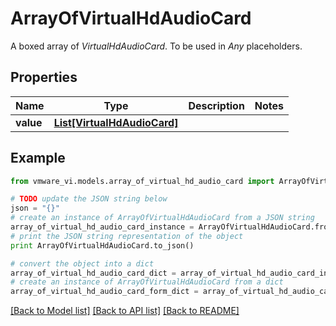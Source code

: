 # ArrayOfVirtualHdAudioCard

A boxed array of *VirtualHdAudioCard*. To be used in *Any* placeholders. 

## Properties
Name | Type | Description | Notes
------------ | ------------- | ------------- | -------------
**value** | [**List[VirtualHdAudioCard]**](VirtualHdAudioCard.md) |  | 

## Example

```python
from vmware_vi.models.array_of_virtual_hd_audio_card import ArrayOfVirtualHdAudioCard

# TODO update the JSON string below
json = "{}"
# create an instance of ArrayOfVirtualHdAudioCard from a JSON string
array_of_virtual_hd_audio_card_instance = ArrayOfVirtualHdAudioCard.from_json(json)
# print the JSON string representation of the object
print ArrayOfVirtualHdAudioCard.to_json()

# convert the object into a dict
array_of_virtual_hd_audio_card_dict = array_of_virtual_hd_audio_card_instance.to_dict()
# create an instance of ArrayOfVirtualHdAudioCard from a dict
array_of_virtual_hd_audio_card_form_dict = array_of_virtual_hd_audio_card.from_dict(array_of_virtual_hd_audio_card_dict)
```
[[Back to Model list]](../README.md#documentation-for-models) [[Back to API list]](../README.md#documentation-for-api-endpoints) [[Back to README]](../README.md)


